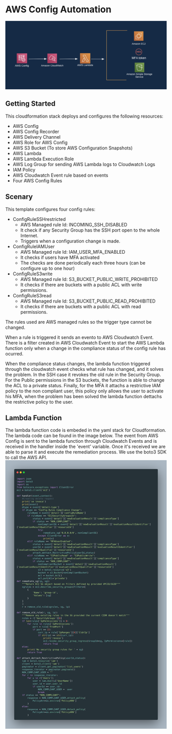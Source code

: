 # AWS Config Automation

![alt text](./AWS_Config_remediation.png)

## Getting Started

This cloudformation stack deploys and configures the following resources:

* AWS Config
* AWS Config Recorder
* AWS Delivery Channel
* AWS Role for AWS Config
* AWS S3 Bucket (To store AWS Configuration Snapshots)
* AWS Lambda
* AWS Lambda Execution Role
* AWS Log Group for sending AWS Lambda logs to Cloudwatch Logs
* IAM Policy
* AWS Cloudwatch Event rule based on events
* Four AWS Config Rules

## Scenary

This template configures four config rules:

* ConfigRuleSSHrestricted
  * AWS Managed rule Id: INCOMING_SSH_DISABLED
  * It check if any Security Group has the SSH port open to the whole Internet.
  * Triggers when a configuration change is made.
* ConfigRuleIAMUser
  * AWS Managed rule Id: IAM_USER_MFA_ENABLED
  * It checks if users have MFA activated
  * The checks are done periodically each three hours (can be configure up to one hour)
* ConfigRuleS3write
  * AWS Managed rule Id: S3_BUCKET_PUBLIC_WRITE_PROHIBITED
  * It checks if there are buckets with a public ACL with write permissions.
* ConfigRuleS3read
  * AWS Managed rule Id: S3_BUCKET_PUBLIC_READ_PROHIBITED
  * It checks if there are buckets with a public ACL with read permissions.

The rules used are AWS managed rules so the trigger type cannot be changed.

When a rule is triggered it sends an evento to AWS Cloudwatch Event. There is a filter created in AWS Cloudwatch Event to start the AWS Lambda function only when a change in the compliance status of the config rule has ocurred.

When the compliance status changes, the lambda function triggered through the cloudwatch event checks what rule has changed, and it solves the problem.
In the SSH case it revokes the old rule in the Security Group. For the Public permissions in the S3 buckets, the function is able to change the ACL to a private status. Finally, for the MFA it attachs a restrictive IAM policy to the non compliant user, this policy only allows the user to activate his MFA, when the problem has been solved the lambda function dettachs the restrictive policy to the user.

## Lambda Function

The lambda function code is embeded in the yaml stack for Cloudformation. The lambda code can be found in the image below.
The event from AWS Config is sent to the lambda function through Cloudwatch Events and is received in the handler inside the 'event' variable. Once it's received we are able to parse it and execute the remediation process. We use the boto3 SDK to call the AWS API.
![alt text](./lambda.png)

